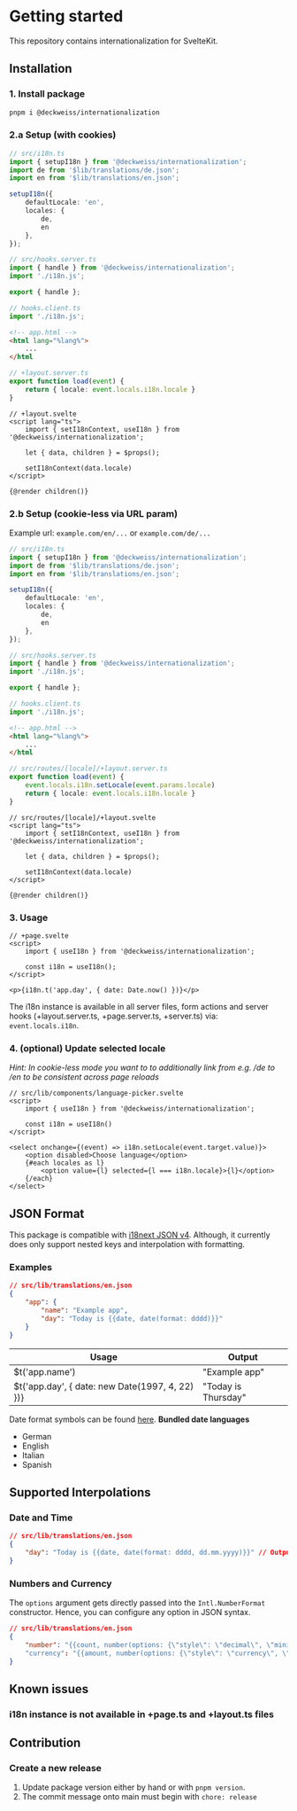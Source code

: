 
# Getting started
This repository contains internationalization for SvelteKit.

## Installation
### 1. Install package
```sh
pnpm i @deckweiss/internationalization
```

### 2.a Setup (with cookies)

```typescript
// src/i18n.ts
import { setupI18n } from '@deckweiss/internationalization';
import de from '$lib/translations/de.json';
import en from '$lib/translations/en.json';

setupI18n({
    defaultLocale: 'en',
    locales: {
        de,
        en
    },
});
```

```typescript
// src/hooks.server.ts
import { handle } from '@deckweiss/internationalization';
import './i18n.js';

export { handle };
```

```typescript
// hooks.client.ts
import './i18n.js';
```

```html
<!-- app.html -->
<html lang="%lang%">
    ...
</html
```

```typescript
// +layout.server.ts
export function load(event) {
    return { locale: event.locals.i18n.locale }
}
```

```svelte
// +layout.svelte
<script lang="ts">
	import { setI18nContext, useI18n } from '@deckweiss/internationalization';

	let { data, children } = $props();

	setI18nContext(data.locale)
</script>

{@render children()}
```

### 2.b Setup (cookie-less via URL param)

Example url: `example.com/en/...` or `example.com/de/...`

```typescript
// src/i18n.ts
import { setupI18n } from '@deckweiss/internationalization';
import de from '$lib/translations/de.json';
import en from '$lib/translations/en.json';

setupI18n({
    defaultLocale: 'en',
    locales: {
        de,
        en
    },
});
```

```typescript
// src/hooks.server.ts
import { handle } from '@deckweiss/internationalization';
import './i18n.js';

export { handle };
```

```typescript
// hooks.client.ts
import './i18n.js';
```

```html
<!-- app.html -->
<html lang="%lang%">
    ...
</html
```

```typescript
// src/routes/[locale]/+layout.server.ts
export function load(event) {
	event.locals.i18n.setLocale(event.params.locale)
    return { locale: event.locals.i18n.locale }
}
```

```svelte
// src/routes/[locale]/+layout.svelte
<script lang="ts">
	import { setI18nContext, useI18n } from '@deckweiss/internationalization';

	let { data, children } = $props();

	setI18nContext(data.locale)
</script>

{@render children()}
```

### 3. Usage
```svelte
// +page.svelte
<script>
    import { useI18n } from '@deckweiss/internationalization';
    
	const i18n = useI18n();
</script>

<p>{i18n.t('app.day', { date: Date.now() })}</p>
```

The i18n instance is available in all server files, form actions and server hooks (+layout.server.ts, +page.server.ts, +server.ts) via: `event.locals.i18n`.

### 4. (optional) Update selected locale
*Hint: In cookie-less mode you want to to additionally link from e.g. /de to /en to be consistent across page reloads*

```svelte
// src/lib/components/language-picker.svelte
<script>
    import { useI18n } from '@deckweiss/internationalization';

	const i18n = useI18n()
</script>

<select onchange={(event) => i18n.setLocale(event.target.value)}>
    <option disabled>Choose language</option>
    {#each locales as l}
        <option value={l} selected={l === i18n.locale}>{l}</option>
    {/each}
</select>
```


## JSON Format
This package is compatible with [i18next JSON v4](https://www.i18next.com/misc/json-format#i18next-json-v4). Although, it currently does only support nested keys and interpolation with formatting.

### Examples
```json
// src/lib/translations/en.json
{
    "app": {
        "name": "Example app",
        "day": "Today is {{date, date(format: dddd)}}"
    }
}
```

| Usage | Output |
| ----- | ------ |
| $t('app.name') | "Example app" |
| $t('app.day', { date: new Date(1997, 4, 22) })} | "Today is Thursday" |

Date format symbols can be found [here](https://github.com/felixge/node-dateformat?tab=readme-ov-file#mask-options).
**Bundled date languages**  
- German
- English
- Italian
- Spanish


## Supported Interpolations
### Date and Time
```json
// src/lib/translations/en.json
{
    "day": "Today is {{date, date(format: dddd, dd.mm.yyyy)}}" // Output: "Today is Friday, 23.05.1997"
}
```

### Numbers and Currency
The `options` argument gets directly passed into the `Intl.NumberFormat` constructor. Hence, you can configure any option in JSON syntax.
```json
// src/lib/translations/en.json
{
    "number": "{{count, number(options: {\"style\": \"decimal\", \"minimumFractionDigits\": 5})}}", // Output: "5,132.95000"
    "currency": "{{amount, number(options: {\"style\": \"currency\", \"currency\": \"EUR\"})}}" // Output: "5,132.95 €"
}
```

## Known issues
### i18n instance is not available in +page.ts and +layout.ts files


## Contribution
### Create a new release
1. Update package version either by hand or with `pnpm version`.
2. The commit message onto main must begin with `chore: release`

